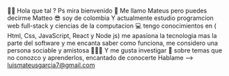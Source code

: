 ✌🏻 Hola que tal ? Ps mira bienvenido 🤗 
Me llamo Mateus pero puedes decirme Matteo 😎 
soy de colombia  Y actualmente estudio programcion web full-stack y ciencias de la computacion 💻
tengo conocimientos en ( Html, Css, JavaScript, React y Node js)
me apasiona la tecnologia mas la parte del software y me encanta saber como funciona,
me considero una persona sociable y amistosa 🙋🏼‍♂️ Y me gusta investigar 🧐 sobre temas que no conozco y aprenderlos,
encantado de conocerte 
Hablame —> luismateusgarcia7@gmail.com 
